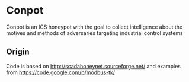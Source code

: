 # Conpot

Conpot is an ICS honeypot with the goal to collect intelligence about the motives and methods of adversaries targeting industrial control systems

## Origin

Code is based on http://scadahoneynet.sourceforge.net/ and examples from https://code.google.com/p/modbus-tk/
